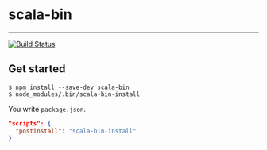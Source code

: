 # scala-bin

---

[![Build Status](https://travis-ci.org/k-kinzal/scala-bin.svg)](https://travis-ci.org/k-kinzal/scala-bin)

## Get started


```
$ npm install --save-dev scala-bin
$ node_modules/.bin/scala-bin-install 
```

You write `package.json`.

```json
"scripts": {
  "postinstall": "scala-bin-install"
}
```